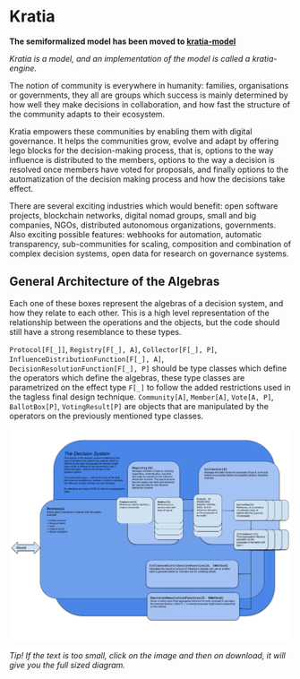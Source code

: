 Kratia
======

**The semiformalized model has been moved to [kratia-model](https://github.com/lambdaone-io/kratia-model)**

_Kratia is a model, and an implementation of the model is called a kratia-engine._

The notion of community is everywhere in humanity: families, organisations or governments, 
they all are groups which success is mainly determined by how well they make decisions in 
collaboration, and how fast the structure of the community adapts to their ecosystem.

Kratia empowers these communities by enabling them with digital governance. It helps the 
communities grow, evolve and adapt by offering lego blocks for the decision-making process, 
that is, options to the way influence is distributed to the members, options to the way a 
decision is resolved once members have voted for proposals, and finally options to the 
automatization of the decision making process and how the decisions take effect.
 
There are several exciting industries which would benefit: open software projects, blockchain networks, 
digital nomad groups, small and big companies, NGOs, distributed autonomous organizations, governments. 
Also exciting possible features: webhooks for automation, automatic transparency, sub-communities for 
scaling, composition and combination of complex decision systems, open data for research on governance systems.

## General Architecture of the Algebras

Each one of these boxes represent the algebras of a decision system, and how they relate to each other.
This is a high level representation of the relationship between the operations and the objects, but the code should
still have a strong resemblance to these types.

`Protocol[F[_]]`, `Registry[F[_], A]`, `Collector[F[_], P]`, `InfluenceDistributionFunction[F[_], A]`,
`DecisionResolutionFunction[F[_], P]` should be type classes which define the operators which define the
algebras, these type classes are parametrized on the effect type `F[_]` to follow the added restrictions used in the tagless final design technique. `Community[A]`, `Member[A]`, `Vote[A, P]`, `BallotBox[P]`, `VotingResult[P]` are objects that are manipulated by
the operators on the previously mentioned type classes.

![Kratia General Architecture](./images/kratia-engine-general-architecture.png)

_Tip! If the text is too small, click on the image and then on download, it will give you the full sized diagram._
